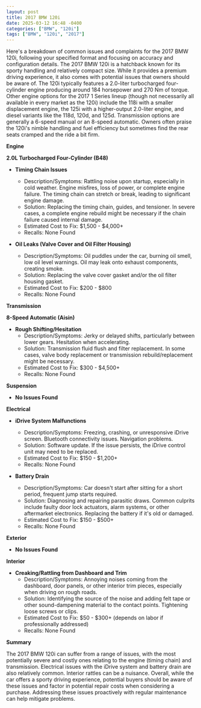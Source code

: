 ```yaml
---
layout: post
title: 2017 BMW 120i
date: 2025-03-12 16:48 -0400
categories: ["BMW", "120i"]
tags: ["BMW", "120i", "2017"]
---
```

Here's a breakdown of common issues and complaints for the 2017 BMW 120i, following your specified format and focusing on accuracy and configuration details. The 2017 BMW 120i is a hatchback known for its sporty handling and relatively compact size. While it provides a premium driving experience, it also comes with potential issues that owners should be aware of.  The 120i typically features a 2.0-liter turbocharged four-cylinder engine producing around 184 horsepower and 270 Nm of torque. Other engine options for the 2017 1 Series lineup (though not necessarily all available in every market as the 120i) include the 118i with a smaller displacement engine, the 125i with a higher-output 2.0-liter engine, and diesel variants like the 118d, 120d, and 125d. Transmission options are generally a 6-speed manual or an 8-speed automatic. Owners often praise the 120i's nimble handling and fuel efficiency but sometimes find the rear seats cramped and the ride a bit firm.

**Engine**

**2.0L Turbocharged Four-Cylinder (B48)**

* **Timing Chain Issues**
    * Description/Symptoms: Rattling noise upon startup, especially in cold weather. Engine misfires, loss of power, or complete engine failure. The timing chain can stretch or break, leading to significant engine damage.
    * Solution: Replacing the timing chain, guides, and tensioner. In severe cases, a complete engine rebuild might be necessary if the chain failure caused internal damage.
    * Estimated Cost to Fix: $1,500 - $4,000+
    * Recalls: None Found

* **Oil Leaks (Valve Cover and Oil Filter Housing)**
    * Description/Symptoms: Oil puddles under the car, burning oil smell, low oil level warnings. Oil may leak onto exhaust components, creating smoke.
    * Solution: Replacing the valve cover gasket and/or the oil filter housing gasket.
    * Estimated Cost to Fix: $200 - $800
    * Recalls: None Found

**Transmission**

**8-Speed Automatic (Aisin)**

* **Rough Shifting/Hesitation**
    * Description/Symptoms: Jerky or delayed shifts, particularly between lower gears. Hesitation when accelerating.
    * Solution: Transmission fluid flush and filter replacement. In some cases, valve body replacement or transmission rebuild/replacement might be necessary.
    * Estimated Cost to Fix: $300 - $4,500+
    * Recalls: None Found

**Suspension**

* **No Issues Found**

**Electrical**

* **iDrive System Malfunctions**
    * Description/Symptoms: Freezing, crashing, or unresponsive iDrive screen. Bluetooth connectivity issues. Navigation problems.
    * Solution: Software update. If the issue persists, the iDrive control unit may need to be replaced.
    * Estimated Cost to Fix: $150 - $1,200+
    * Recalls: None Found

* **Battery Drain**
    * Description/Symptoms: Car doesn't start after sitting for a short period, frequent jump starts required.
    * Solution: Diagnosing and repairing parasitic draws. Common culprits include faulty door lock actuators, alarm systems, or other aftermarket electronics. Replacing the battery if it's old or damaged.
    * Estimated Cost to Fix: $150 - $500+
    * Recalls: None Found

**Exterior**

* **No Issues Found**

**Interior**

* **Creaking/Rattling from Dashboard and Trim**
    * Description/Symptoms: Annoying noises coming from the dashboard, door panels, or other interior trim pieces, especially when driving on rough roads.
    * Solution: Identifying the source of the noise and adding felt tape or other sound-dampening material to the contact points. Tightening loose screws or clips.
    * Estimated Cost to Fix: $50 - $300+ (depends on labor if professionally addressed)
    * Recalls: None Found

**Summary**

The 2017 BMW 120i can suffer from a range of issues, with the most potentially severe and costly ones relating to the engine (timing chain) and transmission. Electrical issues with the iDrive system and battery drain are also relatively common. Interior rattles can be a nuisance. Overall, while the car offers a sporty driving experience, potential buyers should be aware of these issues and factor in potential repair costs when considering a purchase. Addressing these issues proactively with regular maintenance can help mitigate problems.

